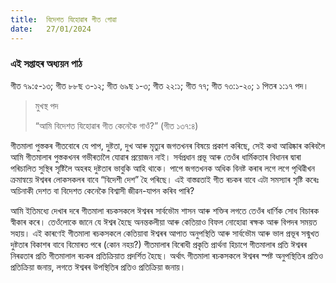 ```yaml
---
title:  বিদেশত যিহোৱাৰ গীত গোৱা
date:   27/01/2024
---
```


### এই সপ্তাহৰ অধ্যয়ন পাঠ
গীত ৭৯:৫-১৩;  গীত ৮৮ছ ৩-১২; গীত ৬৯ছ ১-৩; গীত ২২:১; গীত ৭৭; গীত ৭৩:১-২০; ১ পিতৰ ১:১৭ পদ।

> <p>মুখস্থ পদ</p>
> “আমি বিদেশত যিহোৱাৰ গীত কেনেকৈ গাওঁ?” (গীত ১৩৭:৪)

গীতমালা পুস্তকৰ গীতবোৰে যে পাপ, দুষ্টতা, দুখ আৰু মৃত্যুৰ জগতখনৰ বিষয়ে প্ৰকাশ কৰিছে, সেই কথা আৱিষ্কাৰ কৰিবলৈ আমি গীতমালাৰ পুস্তকখনৰ গভীৰতালৈ যোৱাৰ প্ৰয়োজন নাই। সৰ্বপ্ৰধান প্ৰভূ আৰু তেওঁৰ ধাৰ্মিকতাৰ বিধানৰ দ্বাৰা পৰিচালিত সুস্থিৰ সৃষ্টিলৈ অহৰহ দুষ্টতাৰ ভাবুকি আহি থাকে। পাপে জগতখনক অধিক বিনষ্ট কৰাৰ লগে লগে পৃথিৱীখন ক্ৰমান্বয়ে ঈশ্বৰৰ লোকসকলৰ বাবে “বিদেশী দেশ” হৈ পৰিছে। এই বাস্তৱতাই গীত ৰচকৰ বাবে এটা সমস্যাৰ সৃষ্টি কৰেঃ অচিনাকী দেশত বা বিদেশত কেনেকৈ বিশ্বাসী জীৱন-যাপন কৰিব পাৰি?

আমি ইতিমধ্যে দেখাৰ দৰে গীতমালা ৰচকসকলে ঈশ্বৰৰ সাৰ্বভৌম শাসন আৰু শক্তিৰ লগতে তেওঁৰ ধাৰ্ণিক সোধ বিচাৰক স্বীকাৰ কৰে। তেওঁলোকে জানে যে ঈশ্বৰ হৈছে অনন্তকলীয়া আৰু কেতিয়াও বিফল নোহোৱা ৰক্ষক আৰু বিপদৰ সময়ত সহায়। এই কাৰণেই গীতমালা ৰচকসকলে কেতিয়াবা ঈশ্বৰৰ আপাত অনুপস্থিতি আৰু সাৰ্বভৌম আৰু ভাল প্ৰভূৰ সন্মুখত দুষ্টতাৰ বিকাশৰ বাবে বিমোৰত পৰে (কোন নহয়?) গীতমালাৰ বিৰোধী প্ৰকৃতি প্ৰাৰ্থনা হিচাপে গীতমালাৰ প্ৰতি ঈশ্বৰৰ নিৰৱতাৰ প্ৰতি গীতমালাল ৰচকৰ প্ৰতিক্ৰিয়াত প্ৰদৰ্শিত হৈছে। অৰ্থাৎ গীতমালা ৰচকসকলে ঈশ্বৰৰ স্পষ্ট অনুপস্থিতিৰ প্ৰতিও প্ৰতিক্ৰিয়া জনায়, লগতে ঈশ্বৰৰ উপস্থিতিৰ প্ৰতিও প্ৰতিক্ৰিয়া জনায়।